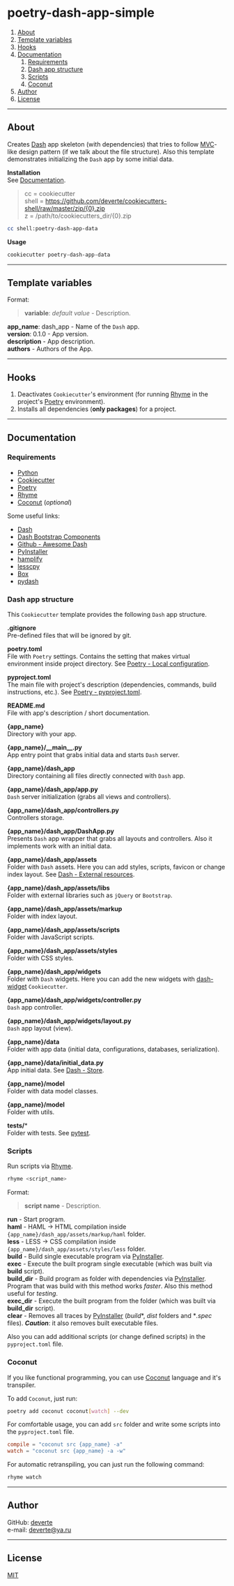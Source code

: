 # poetry-dash-app-simple

1. [About](#About)
2. [Template variables](#Template-variables)
3. [Hooks](#Hooks)
4. [Documentation](#Documentation)
    1. [Requirements](#Requirements)
    2. [Dash app structure](#Dash-app-structure)
    3. [Scripts](#Scripts)
    4. [Coconut](#Coconut)
5. [Author](#Author)
6. [License](#License)

---


## About
Creates [Dash](https://dash.plotly.com/) app skeleton (with dependencies) that tries to follow [MVC](https://en.wikipedia.org/wiki/Model%E2%80%93view%E2%80%93controller)-like design pattern (if we talk about the file structure). Also this template demonstrates initializing the `Dash` app by some initial data.

**Installation**  
See [Documentation](../../../../#Documentation).
> cc = cookiecutter  
> shell = https://github.com/deverte/cookiecutters-shell/raw/master/zip/{0}.zip  
> z = /path/to/cookiecutters_dir/{0}.zip
```sh
cc shell:poetry-dash-app-data
```

**Usage**  
```sh
cookiecutter poetry-dash-app-data
```


---


## Template variables
Format:
> **variable**: *default value* - Description.

**app_name**: dash_app - Name of the `Dash` app.  
**version**: 0.1.0 - App version.  
**description** - App description.  
**authors** - Authors of the App.


---


## Hooks
1. Deactivates `Cookiecutter`'s environment (for running [Rhyme](https://github.com/deverte/rhyme) in the project's [Poetry](https://python-poetry.org/) environment).
2. Installs all dependencies (**only packages**) for a project.


---


## Documentation
### Requirements
- [Python](https://www.python.org/)
- [Cookiecutter](https://github.com/cookiecutter/cookiecutter)
- [Poetry](https://python-poetry.org/)
- [Rhyme](https://github.com/deverte/rhyme)
- [Coconut](http://coconut-lang.org/) (*optional*)

Some useful links:  
- [Dash](https://dash.plotly.com/)
- [Dash Bootstrap Components](https://dash-bootstrap-components.opensource.faculty.ai/)
- [Github - Awesome Dash](https://github.com/ucg8j/awesome-dash)
- [PyInstaller](https://www.pyinstaller.org/)  
- [hamplify](https://github.com/Kangaroux/hamplify)
- [lesscpy](https://github.com/lesscpy/lesscpy)
- [Box](https://github.com/cdgriffith/Box)
- [pydash](https://pydash.readthedocs.io/en/latest/)

### Dash app structure
This `Cookiecutter` template provides the following `Dash` app structure.

**.gitignore**  
Pre-defined files that will be ignored by git.

**poetry.toml**  
File with `Poetry` settings. Contains the setting that makes virtual environment inside project directory. See [Poetry - Local configuration](https://python-poetry.org/docs/configuration/#local-configuration).

**pyproject.toml**  
The main file with project's description (dependencies, commands, build instructions, etc.). See [Poetry - pyproject.toml](https://python-poetry.org/docs/pyproject/).

**README.md**  
File with app's description / short documentation.

**{app_name}**  
Directory with your app.

**{app_name}/\_\_main__.py**  
App entry point that grabs initial data and starts `Dash` server.

**{app_name}/dash_app**  
Directory containing all files directly connected with `Dash` app.

**{app_name}/dash_app/app.py**  
`Dash` server initialization (grabs all views and controllers).

**{app_name}/dash_app/controllers.py**  
Controllers storage.

**{app_name}/dash_app/DashApp.py**  
Presents `Dash` app wrapper that grabs all layouts and controllers. Also it implements work with an initial data.

**{app_name}/dash_app/assets**  
Folder with `Dash` assets. Here you can add styles, scripts, favicon or change index layout. See [Dash - External resources](https://dash.plotly.com/external-resources).

**{app_name}/dash_app/assets/libs**  
Folder with external libraries such as `jQuery` or `Bootstrap`.

**{app_name}/dash_app/assets/markup**  
Folder with index layout.

**{app_name}/dash_app/assets/scripts**  
Folder with JavaScript scripts.

**{app_name}/dash_app/assets/styles**  
Folder with CSS styles.

**{app_name}/dash_app/widgets**  
Folder with `Dash` widgets. Here you can add the new widgets with [dash-widget](../dash-widget) `Cookiecutter`.

**{app_name}/dash_app/widgets/controller.py**  
`Dash` app controller.

**{app_name}/dash_app/widgets/layout.py**  
`Dash` app layout (view).

**{app_name}/data**  
Folder with app data (initial data, configurations, databases, serialization).

**{app_name}/data/initial_data.py**  
App initial data. See [Dash - Store](https://dash.plotly.com/dash-core-components/store).

**{app_name}/model**  
Folder with data model classes.

**{app_name}/model**  
Folder with utils.

**tests/***  
Folder with tests. See [pytest](https://docs.pytest.org/en/latest/).

### Scripts
Run scripts via [Rhyme](https://github.com/deverte/rhyme).

```sh
rhyme <script_name>
```

Format:
> **script name** - Description.

**run** - Start program.  
**haml** - HAML -> HTML compilation inside `{app_name}/dash_app/assets/markup/haml` folder.  
**less** - LESS -> CSS compilation inside `{app_name}/dash_app/assets/styles/less` folder.  
**build** - Build single executable program via [PyInstaller](https://www.pyinstaller.org/).  
**exec** - Execute the built program single executable (which was built via **build** script).  
**build_dir** - Build program as folder with dependencies via [PyInstaller](https://www.pyinstaller.org/). Program that was build with this method works *faster*. Also this method useful for *testing*.  
**exec_dir** - Execute the built program from the folder (which was built via **build_dir** script).  
**clear** - Removes all traces by [PyInstaller](https://www.pyinstaller.org/) (*build**, *dist* folders and **.spec* files). ***Caution***: it also removes built executable files.

Also you can add additional scripts (or change defined scripts) in the `pyproject.toml` file.  

### Coconut
If you like functional programming, you can use [Coconut](http://coconut-lang.org/) language and it's transpiler.

To add `Coconut`, just run:
```sh
poetry add coconut coconut[watch] --dev
```

For comfortable usage, you can add `src` folder and write some scripts into the `pyproject.toml` file.
```toml
compile = "coconut src {app_name} -a"
watch = "coconut src {app_name} -a -w"
```

For automatic retranspiling, you can just run the following command:
```sh
rhyme watch
```


---


## Author
GitHub: [deverte](https://github.com/deverte)  
e-mail: [deverte@ya.ru](mailto:deverte@ya.ru)


---


## License
[MIT](/License)